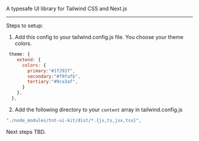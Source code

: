 A typesafe UI library for Tailwind CSS and Next.js

---
Steps to setup:

1. Add this config to your tailwind.config.js file. You choose your theme colors.

```js
 theme: {
    extend: {
      colors: {
        primary:"#1f2937",
        secondary:"#f9fafb",
        tertiary:"#9ca3af",
      }
    },
  },
```

2. Add the following directory to your `content` array in tailwind.config.js

```js
"./node_modules/tnt-ui-kit/dist/*.{js,ts,jsx,tsx}",
```

Next steps TBD.

